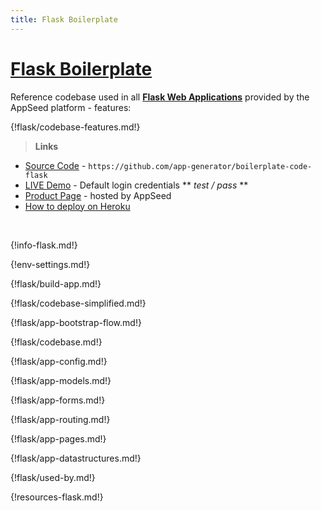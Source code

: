 ```yaml
---
title: Flask Boilerplate
---
```


# [Flask Boilerplate](https://appseed.us/boilerplate-code/flask-boilerplate)

Reference codebase used in all **[Flask Web Applications](https://appseed.us/apps/flask-apps)** provided by the AppSeed platform - features:

{!flask/codebase-features.md!}

> **Links**

- [Source Code](https://github.com/app-generator/boilerplate-code-flask) - `https://github.com/app-generator/boilerplate-code-flask`
- [LIVE Demo](https://boilerplate-code-flask.appseed.us/) - Default login credentials ** *test / pass* **
- [Product Page](https://appseed.us/boilerplate-code/flask-boilerplate) - hosted by AppSeed
- [How to deploy on Heroku](/how-to/flask-deploy-on-heroku/)

<br />

{!info-flask.md!}

{!env-settings.md!}

{!flask/build-app.md!}

{!flask/codebase-simplified.md!}

{!flask/app-bootstrap-flow.md!}

{!flask/codebase.md!}

{!flask/app-config.md!}

{!flask/app-models.md!}

{!flask/app-forms.md!}

{!flask/app-routing.md!}

{!flask/app-pages.md!}

{!flask/app-datastructures.md!}

{!flask/used-by.md!}

{!resources-flask.md!}
